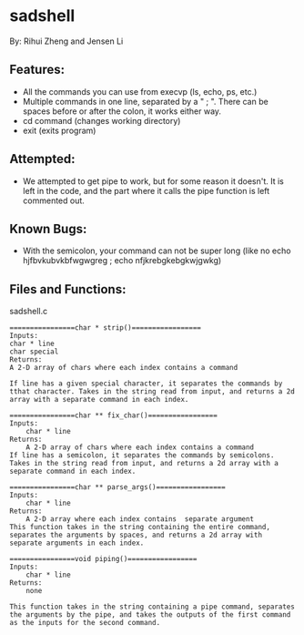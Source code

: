 # sadshell
By: Rihui Zheng and Jensen Li

## Features:
- All the commands you can use from execvp (ls, echo, ps, etc.)
- Multiple commands in one line, separated by a " ; ". There can be spaces before or after the colon, it works either way.
- cd command (changes working directory)
- exit (exits program)

## Attempted:
- We attempted to get pipe to work, but for some reason it doesn't. It is left in the code, and the part where it calls the pipe function is left commented out.

## Known Bugs:
- With the semicolon, your command can not be super long (like no echo hjfbvkubvkbfwgwgreg ; echo nfjkrebgkebgkwjgwkg)

## Files and Functions:
sadshell.c

    ================char * strip()=================
    Inputs:
	char * line
   	char special
    Returns:
	A 2-D array of chars where each index contains a command

    If line has a given special character, it separates the commands by tthat character. Takes in the string read from input, and returns a 2d array with a separate command in each index.
        
    ================char ** fix_char()=================
    Inputs:
        char * line
    Returns:
        A 2-D array of chars where each index contains a command
    If line has a semicolon, it separates the commands by semicolons. Takes in the string read from input, and returns a 2d array with a separate command in each index.

    ================char ** parse_args()=================
    Inputs:
        char * line
    Returns:
        A 2-D array where each index contains  separate argument
    This function takes in the string containing the entire command, separates the arguments by spaces, and returns a 2d array with separate arguments in each index.

    ================void piping()=================
    Inputs:
        char * line
    Returns:
        none

    This function takes in the string containing a pipe command, separates the arguments by the pipe, and takes the outputs of the first command as the inputs for the second command.





